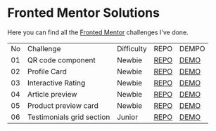 # Fronted Mentor Solutions

Here you can find all the [Fronted Mentor](https://www.frontendmentor.io/profile/TimWang95) challenges I've done.

<table>
  <tr>
    <td>No</td>
    <td>Challenge</td>
    <td>Difficulty</td>
    <td>REPO</td>
    <td>DEMPO</td>
  </tr>
  <tr>
    <td>01</td>
    <td>QR code component</td>
    <td>Newbie</td>
    <td><a href="https://github.com/TimWang95/frontend-mentor-solutions/tree/main/01-qr-code-component-main">REPO</a></td>
    <td><a href="https://TimWang95.github.io/frontend-mentor-solutions/01-qr-code-component-main/">DEMO</a></td>
  </tr>
  <tr>
    <td>02</td>
    <td>Profile Card</td>
    <td>Newbie</td>
    <td><a href="https://github.com/TimWang95/frontend-mentor-solutions/tree/main/02-profile-card-component/">REPO</a></td>
    <td><a href="https://timwang95.github.io/frontend-mentor-solutions/02-profile-card-component/">DEMO</a></td>
  </tr>
  <tr>
    <td>03</td>
    <td>Interactive Rating</td>
    <td>Newbie</td>
    <td><a href="https://github.com/TimWang95/frontend-mentor-solutions/tree/main/03-interactive-rating-component/">REPO</a></td>
    <td><a href="https://timwang95.github.io/frontend-mentor-solutions/03-interactive-rating-component/">DEMO</a></td>
  </tr>
  <tr>
    <td>04</td>
    <td>Article preview</td>
    <td>Newbie</td>
    <td><a href="https://github.com/TimWang95/frontend-mentor-solutions/tree/main/04-article-preview/">REPO</a></td>
    <td><a href="https://timwang95.github.io/frontend-mentor-solutions/04-article-preview/">DEMO</a></td>
  </tr>
  <tr>
    <td>05</td>
    <td>Product preview card</td>
    <td>Newbie</td>
    <td><a href="https://github.com/TimWang95/frontend-mentor-solutions/tree/main/05-product-preview-card/">REPO</a></td>
    <td><a href="https://timwang95.github.io/frontend-mentor-solutions/05-product-preview-card/">DEMO</a></td>
  </tr>
  <tr>
    <td>06</td>
    <td>Testimonials grid section</td>
    <td>Junior</td>
    <td><a href="https://github.com/TimWang95/frontend-mentor-solutions/tree/main/06-testimonials-grid-section/">REPO</a></td>
    <td><a href="https://timwang95.github.io/frontend-mentor-solutions/06-testimonials-grid-section">DEMO</a></td>
  </tr>  
</table>